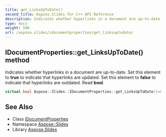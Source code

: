 ```yaml
---
title: get_LinksUpToDate()
second_title: Aspose.Slides for C++ API Reference
description: Indicates whether hyperlinks in a document are up-to-date. Set this element to true to indicate that hyperlinks are updated. Set this element to false to indicate that hyperlinks are outdated. Read bool.
type: docs
weight: 586
url: /aspose.slides/idocumentproperties/get_linksuptodate/
---
```

## IDocumentProperties::get_LinksUpToDate() method


Indicates whether hyperlinks in a document are up-to-date. Set this element to **true** to indicate that hyperlinks are updated. Set this element to **false** to indicate that hyperlinks are outdated. Read **bool**.

```cpp
virtual bool Aspose::Slides::IDocumentProperties::get_LinksUpToDate()=0
```

## See Also

* Class [IDocumentProperties](../)
* Namespace [Aspose::Slides](../../)
* Library [Aspose.Slides](../../../)